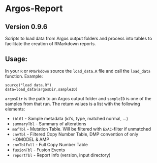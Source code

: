 # Argos-Report

## Version 0.9.6

Scripts to load data from Argos output folders and process into tables to facilitate the creation of RMarkdown reports.

## Usage:

In your `R` or `RMarkdown` source the `load_data.R` file and call the `load_data` function. Example:

```
source("load_data.R")
data=load_data(argosDir,sampleID)
```

`argosDir` is the path to an Argos output folder and `sampleID` is one of the samples from that run. The return values is a list with the following elements:

- `tbl01` - Sample metadata (id's, type, matched normal, ...)
- `summaryTbl` - Summary of alterations
- `mafTbl` - Mutation Table. Will be filtered with `ExAC`-filter if unmatched
- `cnvTbl` - Filtered Copy Number Table, DMP convention of only HOMODEL & AMP
- `cnvTblFull` - Full Copy Number Table
- `fusionTbl` - Fusion Events
- `reportTbl` - Report info (version, input directory)





